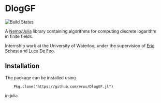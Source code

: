 # DlogGF

[![Build Status](https://travis-ci.org/erou/DlogGF.jl.svg?branch=master)](https://travis-ci.org/erou/DlogGF.jl)

A [Nemo](http://nemocas.org/)/[Julia](http://julialang.org/) library containing algorithms for computing discrete logarithm in finite fields.

Internship work at the University of Waterloo, under the supervision of [Eric
Schost](https://cs.uwaterloo.ca/~eschost/) and [Luca De Feo](http://defeo.lu/). 

## Installation 

The package can be installed using

		Pkg.clone("https://github.com/erou/DlogGF.jl")

 in julia.
